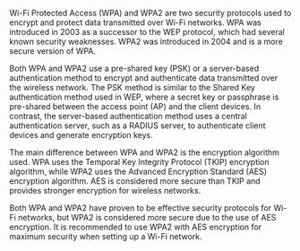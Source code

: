Wi-Fi Protected Access (WPA) and WPA2 are two security protocols used to encrypt and protect data transmitted over Wi-Fi networks. WPA was introduced in 2003 as a successor to the WEP protocol, which had several known security weaknesses. WPA2 was introduced in 2004 and is a more secure version of WPA.

Both WPA and WPA2 use a pre-shared key (PSK) or a server-based authentication method to encrypt and authenticate data transmitted over the wireless network. The PSK method is similar to the Shared Key authentication method used in WEP, where a secret key or passphrase is pre-shared between the access point (AP) and the client devices. In contrast, the server-based authentication method uses a central authentication server, such as a RADIUS server, to authenticate client devices and generate encryption keys.

The main difference between WPA and WPA2 is the encryption algorithm used. WPA uses the Temporal Key Integrity Protocol (TKIP) encryption algorithm, while WPA2 uses the Advanced Encryption Standard (AES) encryption algorithm. AES is considered more secure than TKIP and provides stronger encryption for wireless networks.

Both WPA and WPA2 have proven to be effective security protocols for Wi-Fi networks, but WPA2 is considered more secure due to the use of AES encryption. It is recommended to use WPA2 with AES encryption for maximum security when setting up a Wi-Fi network.